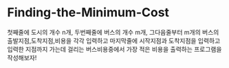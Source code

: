 # Finding-the-Minimum-Cost
첫째줄에 도시의 개수 n개, 두번째줄에 버스의 개수 m개, 그다음줄부터 m개의 버스의 출발지점,도착지점,비용을 각각 입력하고 마지막줄에 시작지점과 도착지점을 입력하고 입력한 지점까지 가는데 걸리는 버스비용중에서 가장 적은 비용을 출력하는 프로그램을 작성해보자!
